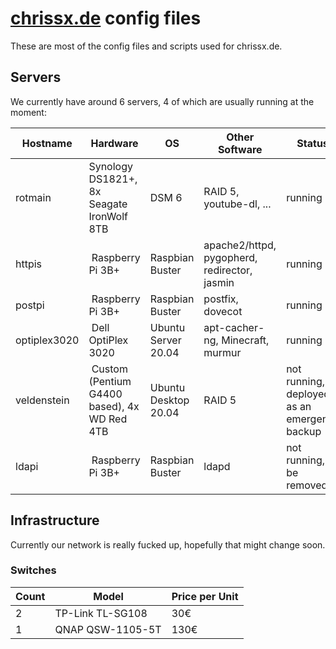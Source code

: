 # [chrissx.de](https://chrissx.de) config files

These are most of the config files and scripts used for chrissx.de.

## Servers
We currently have around 6 servers, 4 of which are usually running at the
moment:

| Hostname     | Hardware                                    | OS                   | Other Software                               | Status                                       | Total Cost |
|--------------|---------------------------------------------|----------------------|----------------------------------------------|----------------------------------------------|------------|
| rotmain      | Synology DS1821+, 8x Seagate IronWolf 8TB   | DSM 6                | RAID 5, youtube-dl, ...                      | running                                      | 3500€      |
| httpis       | Raspberry Pi 3B+                            | Raspbian Buster      | apache2/httpd, pygopherd, redirector, jasmin | running                                      | 35€        |
| postpi       | Raspberry Pi 3B+                            | Raspbian Buster      | postfix, dovecot                             | running                                      | 35€        |
| optiplex3020 | Dell OptiPlex 3020                          | Ubuntu Server 20.04  | apt-cacher-ng, Minecraft, murmur             | running                                      | 80€        |
| veldenstein  | Custom (Pentium G4400 based), 4x WD Red 4TB | Ubuntu Desktop 20.04 | RAID 5                                       | not running, deployed as an emergency backup | 1000€      |
| ldapi        | Raspberry Pi 3B+                            | Raspbian Buster      | ldapd                                        | not running, to be removed                   | 35€        |

## Infrastructure
Currently our network is really fucked up, hopefully that might change soon.

### Switches
| Count | Model            | Price per Unit |
|-------|------------------|----------------|
| 2     | TP-Link TL-SG108 | 30€            |
| 1     | QNAP QSW-1105-5T | 130€           |
